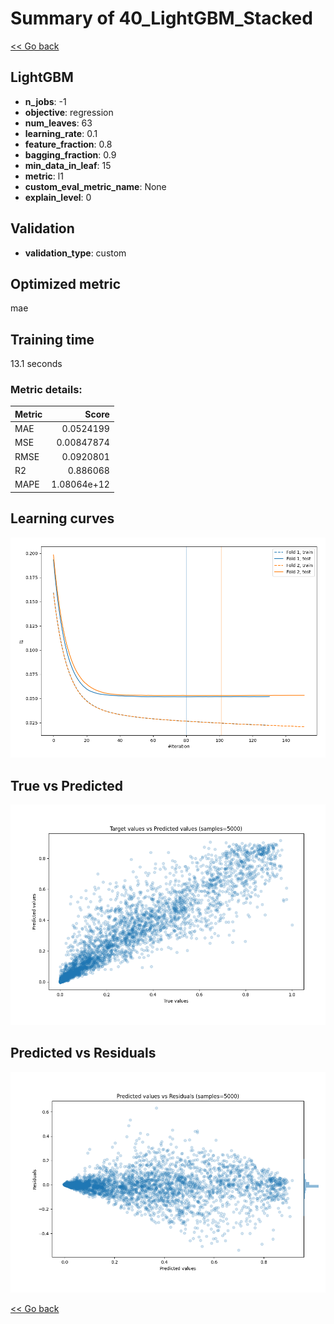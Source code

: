# Summary of 40_LightGBM_Stacked

[<< Go back](../README.md)


## LightGBM
- **n_jobs**: -1
- **objective**: regression
- **num_leaves**: 63
- **learning_rate**: 0.1
- **feature_fraction**: 0.8
- **bagging_fraction**: 0.9
- **min_data_in_leaf**: 15
- **metric**: l1
- **custom_eval_metric_name**: None
- **explain_level**: 0

## Validation
 - **validation_type**: custom

## Optimized metric
mae

## Training time

13.1 seconds

### Metric details:
| Metric   |       Score |
|:---------|------------:|
| MAE      | 0.0524199   |
| MSE      | 0.00847874  |
| RMSE     | 0.0920801   |
| R2       | 0.886068    |
| MAPE     | 1.08064e+12 |



## Learning curves
![Learning curves](learning_curves.png)
## True vs Predicted

![True vs Predicted](true_vs_predicted.png)


## Predicted vs Residuals

![Predicted vs Residuals](predicted_vs_residuals.png)



[<< Go back](../README.md)
